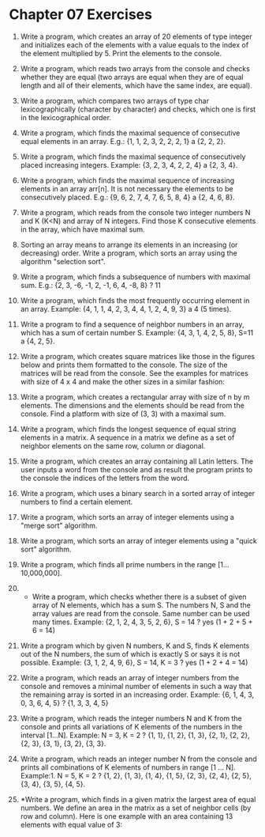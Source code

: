 # Chapter 07 Exercises

1. Write a program, which creates an array of 20 elements of type integer and initializes each of the elements with a value equals to the index of the element multiplied by 5. Print the elements to the console.
1. Write a program, which reads two arrays from the console and checks whether they are equal (two arrays are equal when they are of equal length and all of their elements, which have the same index, are equal).
1. Write a program, which compares two arrays of type char lexicographically (character by character) and checks, which one is first in the lexicographical order.
1. Write a program, which finds the maximal sequence of consecutive equal elements in an array. E.g.: {1, 1, 2, 3, 2, 2, 2, 1} a {2, 2, 2}.
1. Write a program, which finds the maximal sequence of consecutively placed increasing integers. Example: {3, 2, 3, 4, 2, 2, 4} a {2, 3, 4}.
1. Write a program, which finds the maximal sequence of increasing elements in an array arr[n]. It is not necessary the elements to be consecutively placed. E.g.: {9, 6, 2, 7, 4, 7, 6, 5, 8, 4} a {2, 4, 6, 8}.
1. Write a program, which reads from the console two integer numbers N and K (K<N) and array of N integers. Find those K consecutive elements in the array, which have maximal sum.
1. Sorting an array means to arrange its elements in an increasing (or decreasing) order. Write a program, which sorts an array using the algorithm "selection sort".
1. Write a program, which finds a subsequence of numbers with maximal sum. E.g.: {2, 3, -6, -1, 2, -1, 6, 4, -8, 8} ? 11
1. Write a program, which finds the most frequently occurring element in an array. Example: {4, 1, 1, 4, 2, 3, 4, 4, 1, 2, 4, 9, 3} a 4 (5 times).
1. Write a program to find a sequence of neighbor numbers in an array, which has a sum of certain number S. Example: {4, 3, 1, 4, 2, 5, 8}, S=11 a {4, 2, 5}.
1. Write a program, which creates square matrices like those in the figures below and prints them formatted to the console. The size of the matrices will be read from the console. See the examples for matrices with size of 4 x 4 and make the other sizes in a similar fashion:
 
1. Write a program, which creates a rectangular array with size of n by m elements. The dimensions and the elements should be read from the console. Find a platform with size of (3, 3) with a maximal sum.
1. Write a program, which finds the longest sequence of equal string elements in a matrix. A sequence in a matrix we define as a set of neighbor elements on the same row, column or diagonal.
 
1. Write a program, which creates an array containing all Latin letters. The user inputs a word from the console and as result the program prints to the console the indices of the letters from the word.
1. Write a program, which uses a binary search in a sorted array of integer numbers to find a certain element.
1. Write a program, which sorts an array of integer elements using a "merge sort" algorithm.
1. Write a program, which sorts an array of integer elements using a "quick sort" algorithm.
1. Write a program, which finds all prime numbers in the range [1…10,000,000].
1. * Write a program, which checks whether there is a subset of given array of N elements, which has a sum S. The numbers N, S and the array values are read from the console. Same number can be used many times.
Example: {2, 1, 2, 4, 3, 5, 2, 6}, S = 14 ? yes (1 + 2 + 5 + 6 = 14)
1. Write a program which by given N numbers, K and S, finds K elements out of the N numbers, the sum of which is exactly S or says it is not possible.
Example: {3, 1, 2, 4, 9, 6}, S = 14, K = 3 ? yes (1 + 2 + 4 = 14)
1. Write a program, which reads an array of integer numbers from the console and removes a minimal number of elements in such a way that the remaining array is sorted in an increasing order.
Example: {6, 1, 4, 3, 0, 3, 6, 4, 5} ? {1, 3, 3, 4, 5}
1. Write a program, which reads the integer numbers N and K from the console and prints all variations of K elements of the numbers in the interval [1…N]. Example: N = 3, K = 2 ? {1, 1}, {1, 2}, {1, 3}, {2, 1}, {2, 2}, {2, 3}, {3, 1}, {3, 2}, {3, 3}.
1. Write a program, which reads an integer number N from the console and prints all combinations of K elements of numbers in range [1 … N]. Example:1. N = 5, K = 2 ? {1, 2}, {1, 3}, {1, 4}, {1, 5}, {2, 3}, {2, 4}, {2, 5}, {3, 4}, {3, 5}, {4, 5}.
1. *Write a program, which finds in a given matrix the largest area of equal numbers. We define an area in the matrix as a set of neighbor cells (by row and column). Here is one example with an area containing 13 elements with equal value of 3: